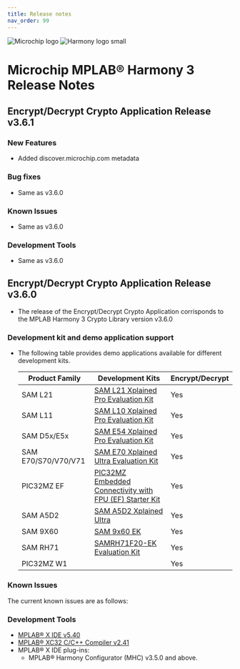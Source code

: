 ```yaml
---
title: Release notes
nav_order: 99
---
```


![Microchip logo](https://raw.githubusercontent.com/wiki/Microchip-MPLAB-Harmony/Microchip-MPLAB-Harmony.github.io/images/microchip_logo.png)
![Harmony logo small](https://raw.githubusercontent.com/wiki/Microchip-MPLAB-Harmony/Microchip-MPLAB-Harmony.github.io/images/microchip_mplab_harmony_logo_small.png)

# Microchip MPLAB® Harmony 3 Release Notes

## Encrypt/Decrypt Crypto Application Release v3.6.1

### New Features
- Added discover.microchip.com metadata

### Bug fixes
- Same as v3.6.0

### Known Issues
- Same as v3.6.0

### Development Tools
- Same as v3.6.0

## Encrypt/Decrypt Crypto Application Release v3.6.0

- The release of the Encrypt/Decrypt Crypto Application corrisponds to the MPLAB Harmony 3 Crypto Library version v3.6.0

### Development kit and demo application support
- The following table provides demo applications available for different development kits.

    | Product Family                    | Development Kits                                                                                                                                  | Encrypt/Decrypt                    |
    | ------------------------------    | ---------------------------------------------------                                                                                               | ---------------- | 
    | SAM L21                           | [SAM L21 Xplained Pro Evaluation Kit](https://www.microchip.com/developmenttools/ProductDetails/ATSAML21-XPRO-B)                                  | Yes        |
    | SAM L11                           | [SAM L10 Xplained Pro Evaluation Kit](https://www.microchip.com/developmenttools/ProductDetails/PartNO/DM320205)                                         | Yes        |
    | SAM D5x/E5x                       | [SAM E54 Xplained Pro Evaluation Kit](https://www.microchip.com/developmenttools/ProductDetails/ATSAME54-XPRO)                                    | Yes        |
    | SAM E70/S70/V70/V71               | [SAM E70 Xplained Ultra Evaluation Kit](https://www.microchip.com/DevelopmentTools/ProductDetails.aspx?PartNO=ATSAME70-XULT)                      | Yes        |
    | PIC32MZ EF                        | [PIC32MZ Embedded Connectivity with FPU (EF) Starter Kit](https://www.microchip.com/Developmenttools/ProductDetails/Dm320007)                     | Yes        |
    | SAM A5D2                          | [SAM A5D2 Xplained Ultra](https://www.microchip.com/developmenttools/ProductDetails/PartNO/ATSAMA5D2C-XULT)                   | Yes               |
    | SAM 9X60                          | [SAM 9x60 EK](https://www.microchip.com/developmenttools/ProductDetails/PartNO/DT100126)                                           | Yes               |
    | SAM RH71                          | [SAMRH71F20-EK Evaluation Kit](https://www.microchip.com/DevelopmentTools/ProductDetails/PartNO/SAMRH71F20-EK)                                                                                                                                      | Yes               |
    | PIC32MZ W1                        |                                                                                                                                                   | Yes               |

### Known Issues

The current known issues are as follows:



### Development Tools

* [MPLAB® X IDE v5.40](https://www.microchip.com/mplab/mplab-x-ide)
* [MPLAB® XC32 C/C++ Compiler v2.41](https://www.microchip.com/mplab/compilers)
* MPLAB® X IDE plug-ins:
    * MPLAB® Harmony Configurator (MHC) v3.5.0 and above.
